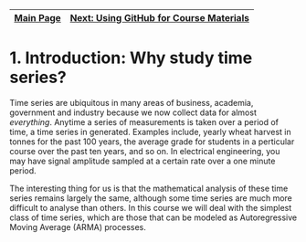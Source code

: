 | [Main Page](README.md) | [Next: Using GitHub for Course Materials](2-RandomVariables.md) |
|--------------------------------|-----------------------------------------------------|
# 1. Introduction: Why study time series?

Time series are ubiquitous in many areas of business, academia, government and industry because we now collect data for almost *everything*. Anytime a series of measurements is taken over a period of time, a time series in generated. Examples include, yearly wheat harvest in tonnes for the past 100 years, the average grade for students in a perticular course over the past ten years, and so on. In electrical engineering, you may have signal amplitude sampled at a certain rate over a one minute period.

The interesting thing for us is that the mathematical analysis of these time series remains largely the same, although some time series are much more difficult to analyse than others. In this course we will deal with the simplest class of time series, which are those that can be modeled as Autoregressive Moving Average (ARMA) processes.
